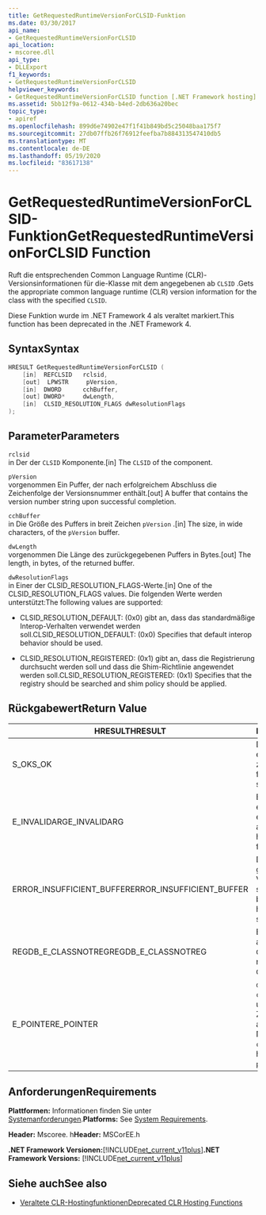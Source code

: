 ```yaml
---
title: GetRequestedRuntimeVersionForCLSID-Funktion
ms.date: 03/30/2017
api_name:
- GetRequestedRuntimeVersionForCLSID
api_location:
- mscoree.dll
api_type:
- DLLExport
f1_keywords:
- GetRequestedRuntimeVersionForCLSID
helpviewer_keywords:
- GetRequestedRuntimeVersionForCLSID function [.NET Framework hosting]
ms.assetid: 5bb12f9a-0612-434b-b4ed-2db636a20bec
topic_type:
- apiref
ms.openlocfilehash: 899d6e74902e47f1f41b849bd5c25048baa175f7
ms.sourcegitcommit: 27db07ffb26f76912feefba7b884313547410db5
ms.translationtype: MT
ms.contentlocale: de-DE
ms.lasthandoff: 05/19/2020
ms.locfileid: "83617138"
---
```

# <a name="getrequestedruntimeversionforclsid-function"></a><span data-ttu-id="5b0f9-102">GetRequestedRuntimeVersionForCLSID-Funktion</span><span class="sxs-lookup"><span data-stu-id="5b0f9-102">GetRequestedRuntimeVersionForCLSID Function</span></span>
<span data-ttu-id="5b0f9-103">Ruft die entsprechenden Common Language Runtime (CLR)-Versionsinformationen für die-Klasse mit dem angegebenen ab `CLSID` .</span><span class="sxs-lookup"><span data-stu-id="5b0f9-103">Gets the appropriate common language runtime (CLR) version information for the class with the specified `CLSID`.</span></span>  
  
 <span data-ttu-id="5b0f9-104">Diese Funktion wurde im .NET Framework 4 als veraltet markiert.</span><span class="sxs-lookup"><span data-stu-id="5b0f9-104">This function has been deprecated in the .NET Framework 4.</span></span>  
  
## <a name="syntax"></a><span data-ttu-id="5b0f9-105">Syntax</span><span class="sxs-lookup"><span data-stu-id="5b0f9-105">Syntax</span></span>  
  
```cpp  
HRESULT GetRequestedRuntimeVersionForCLSID (  
    [in]  REFCLSID   rclsid,
    [out]  LPWSTR     pVersion,
    [in]  DWORD      cchBuffer,
    [out] DWORD*     dwLength,
    [in]  CLSID_RESOLUTION_FLAGS dwResolutionFlags  
);  
```  
  
## <a name="parameters"></a><span data-ttu-id="5b0f9-106">Parameter</span><span class="sxs-lookup"><span data-stu-id="5b0f9-106">Parameters</span></span>  
 `rclsid`  
 <span data-ttu-id="5b0f9-107">in  Der der `CLSID` Komponente.</span><span class="sxs-lookup"><span data-stu-id="5b0f9-107">[in]  The `CLSID` of the component.</span></span>  
  
 `pVersion`  
 <span data-ttu-id="5b0f9-108">vorgenommen  Ein Puffer, der nach erfolgreichem Abschluss die Zeichenfolge der Versionsnummer enthält.</span><span class="sxs-lookup"><span data-stu-id="5b0f9-108">[out]  A buffer that contains the version number string upon successful completion.</span></span>  
  
 `cchBuffer`  
 <span data-ttu-id="5b0f9-109">in  Die Größe des Puffers in breit Zeichen `pVersion` .</span><span class="sxs-lookup"><span data-stu-id="5b0f9-109">[in]  The size, in wide characters, of the `pVersion` buffer.</span></span>  
  
 `dwLength`  
 <span data-ttu-id="5b0f9-110">vorgenommen Die Länge des zurückgegebenen Puffers in Bytes.</span><span class="sxs-lookup"><span data-stu-id="5b0f9-110">[out] The length, in bytes, of the returned buffer.</span></span>  
  
 `dwResolutionFlags`  
 <span data-ttu-id="5b0f9-111">in  Einer der CLSID_RESOLUTION_FLAGS-Werte.</span><span class="sxs-lookup"><span data-stu-id="5b0f9-111">[in]  One of the CLSID_RESOLUTION_FLAGS values.</span></span> <span data-ttu-id="5b0f9-112">Die folgenden Werte werden unterstützt:</span><span class="sxs-lookup"><span data-stu-id="5b0f9-112">The following values are supported:</span></span>  
  
- <span data-ttu-id="5b0f9-113">CLSID_RESOLUTION_DEFAULT: (0x0) gibt an, dass das standardmäßige Interop-Verhalten verwendet werden soll.</span><span class="sxs-lookup"><span data-stu-id="5b0f9-113">CLSID_RESOLUTION_DEFAULT: (0x0) Specifies that default interop behavior should be used.</span></span>  
  
- <span data-ttu-id="5b0f9-114">CLSID_RESOLUTION_REGISTERED: (0x1) gibt an, dass die Registrierung durchsucht werden soll und dass die Shim-Richtlinie angewendet werden soll.</span><span class="sxs-lookup"><span data-stu-id="5b0f9-114">CLSID_RESOLUTION_REGISTERED: (0x1) Specifies that the registry should be searched and shim policy should be applied.</span></span>  
  
## <a name="return-value"></a><span data-ttu-id="5b0f9-115">Rückgabewert</span><span class="sxs-lookup"><span data-stu-id="5b0f9-115">Return Value</span></span>  
  
|<span data-ttu-id="5b0f9-116">HRESULT</span><span class="sxs-lookup"><span data-stu-id="5b0f9-116">HRESULT</span></span>|<span data-ttu-id="5b0f9-117">BESCHREIBUNG</span><span class="sxs-lookup"><span data-stu-id="5b0f9-117">Description</span></span>|  
|-------------|-----------------|  
|<span data-ttu-id="5b0f9-118">S_OK</span><span class="sxs-lookup"><span data-stu-id="5b0f9-118">S_OK</span></span>|<span data-ttu-id="5b0f9-119">Die Funktion wurde erfolgreich zurückgegeben.</span><span class="sxs-lookup"><span data-stu-id="5b0f9-119">The function returned successfully.</span></span>|  
|<span data-ttu-id="5b0f9-120">E_INVALIDARG</span><span class="sxs-lookup"><span data-stu-id="5b0f9-120">E_INVALIDARG</span></span>|<span data-ttu-id="5b0f9-121">Einer der Parameter weist einen ungültigen Typ oder ein ungültiges Format auf.</span><span class="sxs-lookup"><span data-stu-id="5b0f9-121">One of the parameters has an invalid type or format.</span></span>|  
|<span data-ttu-id="5b0f9-122">ERROR_INSUFFICIENT_BUFFER</span><span class="sxs-lookup"><span data-stu-id="5b0f9-122">ERROR_INSUFFICIENT_BUFFER</span></span>|<span data-ttu-id="5b0f9-123">Der `pVersion` Puffer ist nicht groß genug, um die gesamte Versions Zeichenfolge zu speichern.</span><span class="sxs-lookup"><span data-stu-id="5b0f9-123">The `pVersion` buffer is not large enough to hold the entire version string.</span></span>|  
|<span data-ttu-id="5b0f9-124">REGDB_E_CLASSNOTREG</span><span class="sxs-lookup"><span data-stu-id="5b0f9-124">REGDB_E_CLASSNOTREG</span></span>|<span data-ttu-id="5b0f9-125">Es ist keine Klasse mit dem angegebenen registriert `CLSID` .</span><span class="sxs-lookup"><span data-stu-id="5b0f9-125">There is no class registered with the specified `CLSID`.</span></span>|  
|<span data-ttu-id="5b0f9-126">E_POINTER</span><span class="sxs-lookup"><span data-stu-id="5b0f9-126">E_POINTER</span></span>|<span data-ttu-id="5b0f9-127">`dwLength`ist NULL, oder `cchBuffer` ist groß genug, um die Versions Zeichenfolge aufzunehmen, aber `pVersion` ist NULL.</span><span class="sxs-lookup"><span data-stu-id="5b0f9-127">`dwLength` is null, or `cchBuffer` is large enough to hold the version string, but `pVersion` is null.</span></span>|  
  
## <a name="requirements"></a><span data-ttu-id="5b0f9-128">Anforderungen</span><span class="sxs-lookup"><span data-stu-id="5b0f9-128">Requirements</span></span>  
 <span data-ttu-id="5b0f9-129">**Plattformen:** Informationen finden Sie unter [Systemanforderungen](../../get-started/system-requirements.md).</span><span class="sxs-lookup"><span data-stu-id="5b0f9-129">**Platforms:** See [System Requirements](../../get-started/system-requirements.md).</span></span>  
  
 <span data-ttu-id="5b0f9-130">**Header:** Mscoree. h</span><span class="sxs-lookup"><span data-stu-id="5b0f9-130">**Header:** MSCorEE.h</span></span>  
  
 <span data-ttu-id="5b0f9-131">**.NET Framework Versionen:**[!INCLUDE[net_current_v11plus](../../../../includes/net-current-v11plus-md.md)]</span><span class="sxs-lookup"><span data-stu-id="5b0f9-131">**.NET Framework Versions:** [!INCLUDE[net_current_v11plus](../../../../includes/net-current-v11plus-md.md)]</span></span>  
  
## <a name="see-also"></a><span data-ttu-id="5b0f9-132">Siehe auch</span><span class="sxs-lookup"><span data-stu-id="5b0f9-132">See also</span></span>

- [<span data-ttu-id="5b0f9-133">Veraltete CLR-Hostingfunktionen</span><span class="sxs-lookup"><span data-stu-id="5b0f9-133">Deprecated CLR Hosting Functions</span></span>](deprecated-clr-hosting-functions.md)
